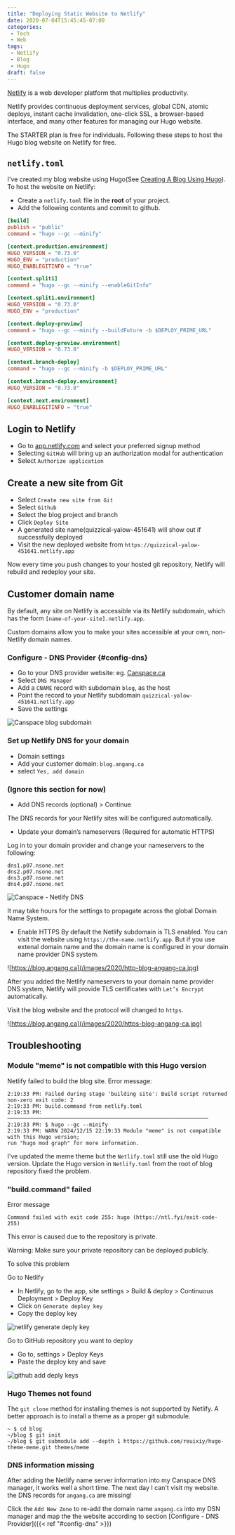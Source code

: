```yaml
---
title: "Deploying Static Website to Netlify"
date: 2020-07-04T15:45:45-07:00
categories:
 - Tech
 - Web
tags:
 - Netlify
 - Blog
 - Hugo
draft: false
---
```


[Netlify](https://www.netlify.com/) is a web developer platform that multiplies productivity.

Netlify provides continuous deployment services, global CDN, atomic deploys, 
instant cache invalidation, one-click SSL, a browser-based interface, and many other features for managing our Hugo website.

The STARTER plan is free for individuals. Following these steps to host the Hugo blog website on Netlify for free.

## `netlify.toml`
I've created my blog website using Hugo(See [Creating A Blog Using Hugo](../creating-a-blog-using-hugo/)). 
To host the website on Netlify:
* Create a `netlify.toml` file in the **root** of your project.
* Add the following contents and commit to github.

```toml
[build]
publish = "public"
command = "hugo --gc --minify"

[context.production.environment]
HUGO_VERSION = "0.73.0"
HUGO_ENV = "production"
HUGO_ENABLEGITINFO = "true"

[context.split1]
command = "hugo --gc --minify --enableGitInfo"

[context.split1.environment]
HUGO_VERSION = "0.73.0"
HUGO_ENV = "production"

[context.deploy-preview]
command = "hugo --gc --minify --buildFuture -b $DEPLOY_PRIME_URL"

[context.deploy-preview.environment]
HUGO_VERSION = "0.73.0"

[context.branch-deploy]
command = "hugo --gc --minify -b $DEPLOY_PRIME_URL"

[context.branch-deploy.environment]
HUGO_VERSION = "0.73.0"

[context.next.environment]
HUGO_ENABLEGITINFO = "true"
```

## Login to Netlify
* Go to [app.netlify.com](https://app.netlify.com/) and select your preferred signup method
* Selecting `GitHub` will bring up an authorization modal for authentication
* Select `Authorize application`

## Create a new site from Git
* Select `Create new site from Git`
* Select `Github`
* Select the blog project and branch
* Click `Deploy Site`
* A generated site name(quizzical-yalow-451641) will show out if successfully deployed
* Visit the new deployed website from `https://quizzical-yalow-451641.netlify.app`

Now every time you push changes to your hosted git repository, Netlify will rebuild and redeploy your site. 

## Customer domain name
By default, any site on Netlify is accessible via its Netlify subdomain, 
which has the form `[name-of-your-site].netlify.app`.

Custom domains allow you to make your sites accessible at your own, non-Netlify domain names.

### Configure - DNS Provider {#config-dns}
* Go to your DNS provider website: eg. [Canspace.ca](https://canspace.ca/clients/clientarea.php) 
* Select `DNS Manager`
* Add a `CNAME` record with subdomain `blog`, as the host
* Point the record to your Netlify subdomain `quizzical-yalow-451641.netlify.app`
* Save the settings

![Canspace blog subdomain](/images/2020/canspace-blog.jpg)

### Set up Netlify DNS for your domain
* Domain settings
* Add your customer domain: `blog.angang.ca`
* select `Yes, add domain`

### (Ignore this section for now)
* Add DNS records (optional)  > Continue

The DNS records for your Netlify sites will be configured automatically.

* Update your domain’s nameservers (Required for automatic HTTPS)

Log in to your domain provider and change your nameservers to the following:
```
dns1.p07.nsone.net
dns2.p07.nsone.net
dns3.p07.nsone.net
dns4.p07.nsone.net
```

![Canspace - Netlify DNS](/images/2020/canspace-netlify-dns.jpg)

It may take hours for the settings to propagate across the global Domain Name System.

* Enable HTTPS
By default the Netlify subdomain is TLS enabled. 
You can visit the website using `https://the-name.netlify.app`.
But if you use extenal domain name and the domain name is configured in your domain name provider DNS system.

![https://blog.angang.ca](/images/2020/http-blog-angang-ca.jpg)

After you added the Netlify nameservers to your domain name provider DNS system,
Netlify will provide TLS certificates with `Let’s Encrypt` automatically.

Visit the blog website and the protocol will changed to `https`.

![https://blog.angang.ca](/images/2020/https-blog-angang-ca.jpg)

## Troubleshooting

### Module "meme" is not compatible with this Hugo version
Netlify failed to build the blog site. Error message:
```
2:19:33 PM: Failed during stage 'building site': Build script returned non-zero exit code: 2 
2:19:33 PM: build.command from netlify.toml                               
2:19:33 PM: ────────────────────────────────────────────────────────────────
2:19:33 PM: $ hugo --gc --minify
2:19:33 PM: WARN 2024/12/15 22:19:33 Module "meme" is not compatible with this Hugo version; 
run "hugo mod graph" for more information.
```

I've updated the meme theme but the `Netlify.toml` still use the old Hugo version.
Update the Hugo version in `Netlify.toml` from the root of blog repository fixed the problem.

### "build.command" failed
Error message
```
Command failed with exit code 255: hugo (https://ntl.fyi/exit-code-255)
```

This error is caused due to the repository is private. 

Warning: Make sure your private repository can be deployed publicly.

To solve this problem

Go to Netlify
* In Netlify, go to the app, site settings > Build & deploy > Continuous Deployment > Deploy Key
* Click on `Generate deploy key`
* Copy the deploy key

![netlify generate deply key](/images/2020/netlify-generate-deploy-key.JPG)

Go to GitHub repository you want to deploy
* Go to, settings > Deploy Keys
* Paste the deploy key and save

![github add deply keys](/images/2020/github-add-deploy-keys.JPG)

### Hugo Themes not found
The `git clone` method for installing themes is not supported by Netlify.
A better approach is to install a theme as a proper git submodule.
```
~ $ cd blog
~/blog $ git init
~/blog $ git submodule add --depth 1 https://github.com/reuixiy/hugo-theme-meme.git themes/meme
```

### DNS information missing
After adding the Netlify name server information into my Canspace DNS manager, it works well a short time.
The next day I can't visit my website. the DNS records for `angang.ca` are missing!

Click the `Add New Zone` to re-add the domain name `angang.ca` into my DSN manager and map the the website
according to section [Configure - DNS Provider]({{< ref "#config-dns" >}})
